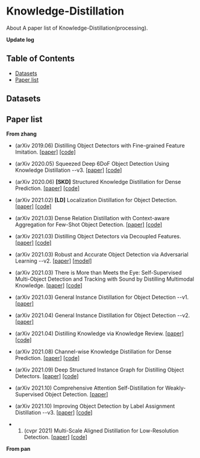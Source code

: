# Knowledge-Distillation
About A paper list of  Knowledge-Distillation(processing).

**Update log**

## Table of Contents
* [Datasets](https://github.com/PHL22/Knowledge-Distillation/blob/main/README.md#datasets)
* [Paper list](https://github.com/PHL22/Knowledge-Distillation#paper-list)

## Datasets

## Paper list
**From zhang**
* (arXiv 2019.06) Distilling Object Detectors with Fine-grained Feature Imitation. [[paper]](https://arxiv.org/abs/1906.03609v1) [[code]](https://github.com/twangnh/Distilling-Object-Detectors)
* (arXiv 2020.05) Squeezed Deep 6DoF Object Detection Using Knowledge Distillation  --v3. [[paper]](https://arxiv.org/abs/2003.13586) [[code]](https://github.com/heitorcfelix/singleshot6Dpose)
* (arXiv 2020.06) **[SKD]** Structured Knowledge Distillation for Dense Prediction. [[paper]](https://arxiv.org/abs/1903.04197v4) [[code]](https://git.io/StructKD)
* (arXiv 2021.02) **[LD]** Localization Distillation for Object Detection. [[paper]](https://arxiv.org/abs/2102.12252v2) [[code]](https://github.com/HikariTJU/LD)
* (arXiv 2021.03) Dense Relation Distillation with Context-aware Aggregation for Few-Shot Object Detection. [[paper]](https://arxiv.org/abs/2103.17115) [[code]](https://github.com/hzhupku/DCNet)
* (arXiv 2021.03) Distilling Object Detectors via Decoupled Features. [[paper]](https://arxiv.org/abs/2103.14475v1) [[code]](https://github.com/ggjy/DeFeat.pytorch)
* (arXiv 2021.03) Robust and Accurate Object Detection via Adversarial Learning  --v2. [[paper]](https://arxiv.org/abs/2103.13886) [[model]](https://arxiv.org/abs/2103.13886)
* (arXiv 2021.03) There is More than Meets the Eye: Self-Supervised Multi-Object Detection and Tracking with Sound by Distilling Multimodal Knowledge. [[paper]](https://arxiv.org/abs/2103.01353v1) [[code]](https://github.com/robot-learning-freiburg/MM-DistillNet)
* (arXiv 2021.03) General Instance Distillation for Object Detection --v1. [[paper]](https://arxiv.org/abs/2103.02340v1) 
* (arXiv 2021.04) General Instance Distillation for Object Detection --v2. [[paper]](https://arxiv.org/abs/2103.02340v2)
* (arXiv 2021.04) Distilling Knowledge via Knowledge Review. [[paper]](https://arxiv.org/abs/2104.09044) [[code]](https://github.com/dvlab-research/ReviewKD)
* (arXiv 2021.08) Channel-wise Knowledge Distillation for Dense Prediction. [[paper]](https://arxiv.org/abs/2011.13256) [[code]](https://github.com/irfanICMLL/TorchDistiller/tree/main/SemSeg-distill)
* (arXiv 2021.09) Deep Structured Instance Graph for Distilling Object Detectors. [[paper]](https://arxiv.org/abs/2109.12862) [[code]](https://github.com/dvlab-research/Dsig)
* (arXiv 2021.10) Comprehensive Attention Self-Distillation for Weakly-Supervised Object Detection.  [[paper]](https://arxiv.org/abs/2010.12023)
* (arXiv 2021.10) Improving Object Detection by Label Assignment Distillation  --v3. [[paper]](https://arxiv.org/abs/2108.10520v3) [[code]](https://github.com/cybercore-co-ltd/CoLAD)




* 1. (cvpr 2021) Multi-Scale Aligned Distillation for Low-Resolution Detection. [[paper]](https://jiaya.me/papers/ms_align_distill_cvpr21.pdf) [[code]](https://github.com/Jia-Research-Lab/MSAD)








**From pan**




